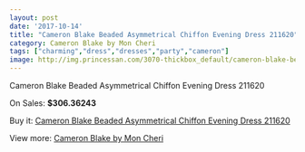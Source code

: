 ```yaml
---
layout: post
date: '2017-10-14'
title: "Cameron Blake Beaded Asymmetrical Chiffon Evening Dress 211620"
category: Cameron Blake by Mon Cheri
tags: ["charming","dress","dresses","party","cameron"]
image: http://img.princessan.com/3070-thickbox_default/cameron-blake-beaded-asymmetrical-chiffon-evening-dress-211620.jpg
---
```

Cameron Blake Beaded Asymmetrical Chiffon Evening Dress 211620

On Sales: **$306.36243**
<a href="https://www.princessan.com/en/cameron-blake-by-mon-cheri/1406-cameron-blake-beaded-asymmetrical-chiffon-evening-dress-211620.html"><amp-img layout="responsive" width="600" height="600" src="//img.princessan.com/3070-thickbox_default/cameron-blake-beaded-asymmetrical-chiffon-evening-dress-211620.jpg" alt="Cameron Blake Beaded Asymmetrical Chiffon Evening Dress 211620 0" /></a>
<a href="https://www.princessan.com/en/cameron-blake-by-mon-cheri/1406-cameron-blake-beaded-asymmetrical-chiffon-evening-dress-211620.html"><amp-img layout="responsive" width="600" height="600" src="//img.princessan.com/3071-thickbox_default/cameron-blake-beaded-asymmetrical-chiffon-evening-dress-211620.jpg" alt="Cameron Blake Beaded Asymmetrical Chiffon Evening Dress 211620 1" /></a>

Buy it: [Cameron Blake Beaded Asymmetrical Chiffon Evening Dress 211620](https://www.princessan.com/en/cameron-blake-by-mon-cheri/1406-cameron-blake-beaded-asymmetrical-chiffon-evening-dress-211620.html "Cameron Blake Beaded Asymmetrical Chiffon Evening Dress 211620")

View more: [Cameron Blake by Mon Cheri](https://www.princessan.com/en/12-cameron-blake-by-mon-cheri "Cameron Blake by Mon Cheri")